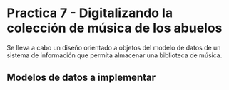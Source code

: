 # Practica 7 - Digitalizando la colección de música de los abuelos
Se lleva a cabo un diseño orientado a objetos del modelo de datos de un sistema de información que permita almacenar una biblioteca de música.
## Modelos de datos a implementar
